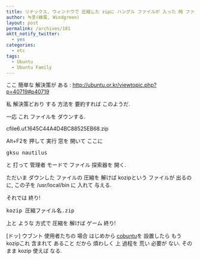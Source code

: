 ```yaml
---
title: リナックス, ウィンドウで 圧縮した zipに ハングル ファイルが 入った 時 ファイル名 割れる 問題 解決すること
author: 녹풍(綠風, Windgreen)
layout: post
permalink: /archives/181
aktt_notify_twitter:
  - yes
categories:
  - etc
tags:
  - Ubuntu
  - Ubuntu Family
---
```

ここ 簡単な 解決策が ある : <a href="http://ubuntu.or.kr/viewtopic.php?p=40719#p40719" target="_blank">http://ubuntu.or.kr/viewtopic.php?p=40719#p40719</a>

私 解決策どおり する 方法を 要約すれば このようだ.

一応 これ ファイルを ダウンする.

<a target="_top" href="http://dl.dropboxusercontent.com/u/15546257/blog/mytory/old-images/1/cfile6.uf.1645C44A4D4BC88525EB68.zip" class="aligncenter"></a>cfile6.uf.1645C44A4D4BC88525EB68.zip

Alt+F2を 押して 実行 窓を 開いて ここに</p> 

<pre class="brush:plain">gksu nautilus</pre></p> 

と 打って 管理者 モードで ファイル 探索器を 開く.

ただいま ダウンした ファイルの 圧縮を 解けば kozipという ファイルが 出るのに, この子を /usr/local/bin に 入れて 与える.

それでは 終り!</p> 

<pre class="brush:plain">kozip 圧縮ファイル名.zip</pre></p> 

上と ような 方式で 圧縮を 解けば ゲーム 終り!

[ドッ] ウブント 使用者たちの 場合 はじめから <a href="http://ubuntu.or.kr/viewtopic.php?p=48979" target="_blank">cobuntu</a>を 設置したら もう kozipこれ 含まれて あること だから 煩わしく 上 過程を 荒い 必要が ない. そのまま kozip 使えば なる.